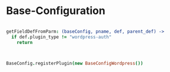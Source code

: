 # Base-Configuration

```coffeescript

getFieldDefFromParm: (baseConfig, pname, def, parent_def) ->
  if def.plugin_type != "wordpress-auth"
    return



BaseConfig.registerPlugin(new BaseConfigWordpress())
```
